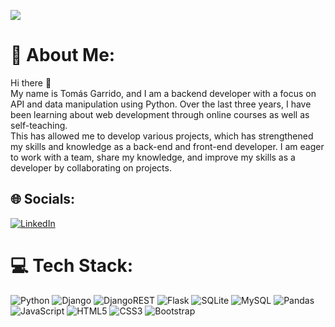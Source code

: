 <!-- Markdown approach -->
![](https://media.licdn.com/dms/image/D4D16AQHnRlfamQIevA/profile-displaybackgroundimage-shrink_350_1400/0/1683141901548?e=1689811200&v=beta&t=Y1r-gWATsJ8HVRhcH2AQ1dtmd-L2HzleeJhM5PYuFf8)
# 💫 About Me:
Hi there 👋<br>My name is Tomás Garrido, and I am a backend developer with a focus on API and data manipulation using Python. Over the last three years, I have been learning about web development through online courses as well as self-teaching.<br>This has allowed me to develop various projects, which has strengthened my skills and knowledge as a back-end and front-end developer. I am eager to work with a team, share my knowledge, and improve my skills as a developer by collaborating on projects.


## 🌐 Socials:
[![LinkedIn](https://img.shields.io/badge/LinkedIn-%230077B5.svg?logo=linkedin&logoColor=white)](https://www.linkedin.com/in/tomas-garrido/) 

# 💻 Tech Stack:
![Python](https://img.shields.io/badge/python-3670A0?style=for-the-badge&logo=python&logoColor=ffdd54) ![Django](https://img.shields.io/badge/django-%23092E20.svg?style=for-the-badge&logo=django&logoColor=white) ![DjangoREST](https://img.shields.io/badge/DJANGO-REST-ff1709?style=for-the-badge&logo=django&logoColor=white&color=ff1709&labelColor=gray) ![Flask](https://img.shields.io/badge/flask-%23000.svg?style=for-the-badge&logo=flask&logoColor=white) ![SQLite](https://img.shields.io/badge/sqlite-%2307405e.svg?style=for-the-badge&logo=sqlite&logoColor=white) ![MySQL](https://img.shields.io/badge/mysql-%2300f.svg?style=for-the-badge&logo=mysql&logoColor=white) ![Pandas](https://img.shields.io/badge/pandas-%23150458.svg?style=for-the-badge&logo=pandas&logoColor=white) ![JavaScript](https://img.shields.io/badge/javascript-%23323330.svg?style=for-the-badge&logo=javascript&logoColor=%23F7DF1E) ![HTML5](https://img.shields.io/badge/html5-%23E34F26.svg?style=for-the-badge&logo=html5&logoColor=white) ![CSS3](https://img.shields.io/badge/css3-%231572B6.svg?style=for-the-badge&logo=css3&logoColor=white) ![Bootstrap](https://img.shields.io/badge/bootstrap-%23563D7C.svg?style=for-the-badge&logo=bootstrap&logoColor=white)


<!-- Proudly created with GPRM ( https://gprm.itsvg.in ) -->



